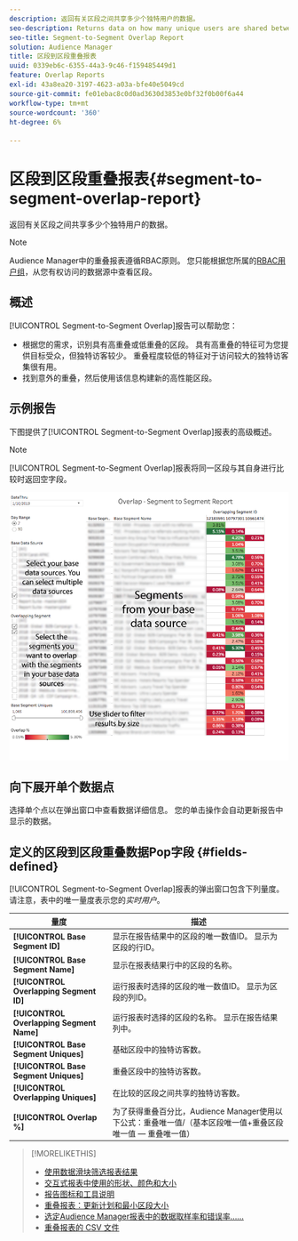```yaml
---
description: 返回有关区段之间共享多少个独特用户的数据。
seo-description: Returns data on how many unique users are shared between your segments.
seo-title: Segment-to-Segment Overlap Report
solution: Audience Manager
title: 区段到区段重叠报表
uuid: 0339eb6c-6355-44a3-9c46-f159485449d1
feature: Overlap Reports
exl-id: 43a8ea20-3197-4623-a03a-bfe40e5049cd
source-git-commit: fe01ebac8c0d0ad3630d3853e0bf32f0b00f6a44
workflow-type: tm+mt
source-wordcount: '360'
ht-degree: 6%

---
```


# 区段到区段重叠报表{#segment-to-segment-overlap-report}

返回有关区段之间共享多少个独特用户的数据。

>[!NOTE]
>
>Audience Manager中的重叠报表遵循RBAC原则。 您只能根据您所属的[RBAC用户组](/help/using/features/administration/administration-overview.md)，从您有权访问的数据源中查看区段。

<!-- 

c_segment_segment_overlap.xml

 -->

## 概述

[!UICONTROL Segment-to-Segment Overlap]报告可以帮助您：

* 根据您的需求，识别具有高重叠或低重叠的区段。 具有高重叠的特征可为您提供目标受众，但独特访客较少。 重叠程度较低的特征对于访问较大的独特访客集很有用。
* 找到意外的重叠，然后使用该信息构建新的高性能区段。

## 示例报告

下图提供了[!UICONTROL Segment-to-Segment Overlap]报表的高级概述。

>[!NOTE]
>
>[!UICONTROL Segment-to-Segment Overlap]报表将同一区段与其自身进行比较时返回空字段。

![](assets/segment-to-segment-overlap.png)

## 向下展开单个数据点

选择单个点以在弹出窗口中查看数据详细信息。 您的单击操作会自动更新报告中显示的数据。

## 定义的区段到区段重叠数据Pop字段 {#fields-defined}

<!-- 

r_s2s_data_pop.xml

 -->

[!UICONTROL Segment-to-Segment Overlap]报表的弹出窗口包含下列量度。 请注意，表中的唯一量度表示您的&#x200B;*实时用户*。

| 量度 | 描述 |
|---|---|
| **[!UICONTROL Base Segment ID]** | 显示在报告结果中的区段的唯一数值ID。 显示为区段的行ID。 |
| **[!UICONTROL Base Segment Name]** | 显示在报表结果行中的区段的名称。 |
| **[!UICONTROL Overlapping Segment ID]** | 运行报表时选择的区段的唯一数值ID。 显示为区段的列ID。 |
| **[!UICONTROL Overlapping Segment Name]** | 运行报表时选择的区段的名称。 显示在报告结果列中。 |
| **[!UICONTROL Base Segment Uniques]** | 基础区段中的独特访客数。 |
| **[!UICONTROL Base Segment Uniques]** | 重叠区段中的独特访客数。 |
| **[!UICONTROL Overlapping Uniques]** | 在比较的区段之间共享的独特访客数。 |
| **[!UICONTROL Overlap %]** | 为了获得重叠百分比，Audience Manager使用以下公式：重叠唯一值/（基本区段唯一值+重叠区段唯一值 — 重叠唯一值） |



>[!MORELIKETHIS]
>
>* [使用数据滑块筛选报表结果](../../reporting/dynamic-reports/data-sliders.md)
>* [交互式报表中使用的形状、颜色和大小](../../reporting/dynamic-reports/interactive-report-technology.md#shapes-colors-sizes)
>* [报告图标和工具说明](../../reporting/dynamic-reports/interactive-report-technology.md#icons-tools-explained)
>* [重叠报表：更新计划和最小区段大小](../../reporting/dynamic-reports/overlap-minimum-segment-size.md)
>* [选定Audience Manager报表中的数据取样率和错误率……](../../reporting/report-sampling.md)
>* [重叠报表的 CSV 文件](../../reporting/dynamic-reports/overlap-csv-files.md)
